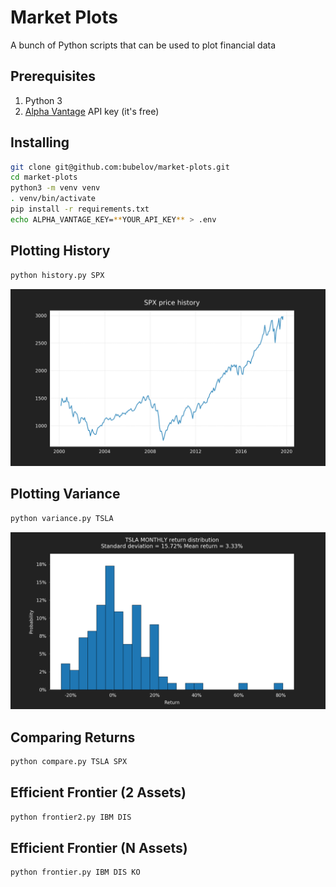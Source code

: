 # Market Plots

A bunch of Python scripts that can be used to plot financial data

## Prerequisites

1. Python 3
2. [Alpha Vantage](https://www.alphavantage.co/) API key (it's free)

## Installing

```bash
git clone git@github.com:bubelov/market-plots.git
cd market-plots
python3 -m venv venv
. venv/bin/activate
pip install -r requirements.txt
echo ALPHA_VANTAGE_KEY=**YOUR_API_KEY** > .env
```

## Plotting History

```bash
python history.py SPX
```

![History](/example-images/history.png)

## Plotting Variance

```bash
python variance.py TSLA
```

![Variance](/example-images/variance.png)

## Comparing Returns

```bash
python compare.py TSLA SPX
```

## Efficient Frontier (2 Assets)

```bash
python frontier2.py IBM DIS
```

## Efficient Frontier (N Assets)

```bash
python frontier.py IBM DIS KO
```
